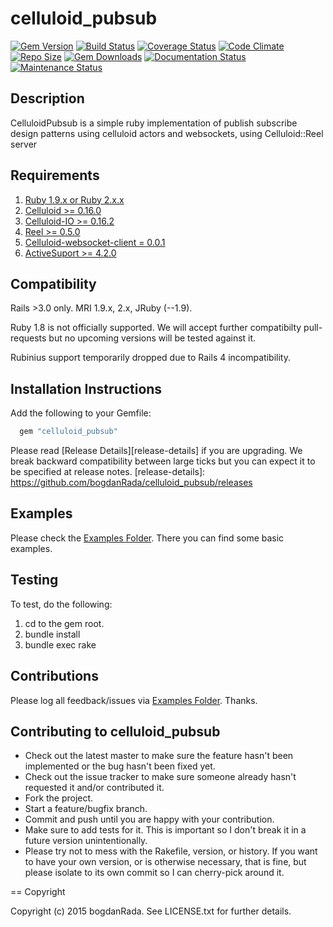celluloid_pubsub
==================


[![Gem Version](https://badge.fury.io/rb/celluloid_pubsub.svg)](http://badge.fury.io/rb/celluloid_pubsub)
[![Build Status](https://travis-ci.org/bogdanRada/celluloid_pubsub.png?branch=master,develop)](https://travis-ci.org/bogdanRada/celluloid_pubsub)
[![Coverage Status](https://coveralls.io/repos/bogdanRada/celluloid_pubsub/badge.svg?branch=master)](https://coveralls.io/r/bogdanRada/celluloid_pubsub?branch=master)
[![Code Climate](https://codeclimate.com/github/bogdanRada/celluloid_pubsub/badges/gpa.svg)](https://codeclimate.com/github/bogdanRada/celluloid_pubsub)
[![Repo Size](https://reposs.herokuapp.com/?path=bogdanRada/celluloid_pubsub)](https://github.com/bogdanRada/celluloid_pubsub)
[![Gem Downloads](https://ruby-gem-downloads-badge.herokuapp.com/celluloid_pubsub?type=total&style=dynamic)](https://github.com/bogdanRada/celluloid_pubsub)
[![Documentation Status](https://inch-ci.org/github/bogdanRada/celluloid_pubsub.svg?branch=master)](https://inch-ci.org/github/bogdanRada/celluloid_pubsubb)
[![Maintenance Status](http://stillmaintained.com/bogdanRada/celluloid_pubsub.png)](https://github.com/bogdanRada/celluloid_pubsub)

Description
--------
CelluloidPubsub is a simple ruby implementation of publish subscribe design patterns using celluloid actors and websockets, using Celluloid::Reel server

Requirements
--------
1.  [Ruby 1.9.x or Ruby 2.x.x][ruby]
3. [Celluloid >= 0.16.0][celluloid]
3. [Celluloid-IO >= 0.16.2][celluloid-io]
4. [Reel >= 0.5.0][reel]
5. [Celluloid-websocket-client = 0.0.1][celluloid-websocket-client]
6. [ActiveSuport >= 4.2.0][activesupport]

[ruby]: http://www.ruby-lang.org
[celluloid]: https://github.com/celluloid/celluloid
[celluloid-io]: https://github.com/celluloid/celluloid-io
[reel]: https://github.com/celluloid/reel
[celluloid-websocket-client]: [https://github.com/jeremyd/celluloid-websocket-client
[activesupport]:https://rubygems.org/gems/activesupport

Compatibility
--------

Rails >3.0 only. MRI 1.9.x, 2.x, JRuby (--1.9).

Ruby 1.8 is not officially supported. We will accept further compatibilty pull-requests but no upcoming versions will be tested against it.

Rubinius support temporarily dropped due to Rails 4 incompatibility.

Installation Instructions
--------

Add the following to your Gemfile:
  
```ruby
  gem "celluloid_pubsub"
```
Please read  [Release Details][release-details] if you are upgrading. We break backward compatibility between large ticks but you can expect it to be specified at release notes.
[release-details]: https://github.com/bogdanRada/celluloid_pubsub/releases

Examples
--------
Please check  the   [Examples Folder][examples]. There you can find some basic examples.

[examples]: https://github.com/bogdanRada/celluloid_pubsub/tree/master/examples
  
 Testing
--------

To test, do the following:

1. cd to the gem root.
2. bundle install
3. bundle exec rake

Contributions
--------

Please log all feedback/issues via [Examples Folder][issues].  Thanks.

[issues]: http://github.com/bogdanRada/celluloid_pubsub/issues

Contributing to celluloid_pubsub
--------

* Check out the latest master to make sure the feature hasn't been implemented or the bug hasn't been fixed yet.
* Check out the issue tracker to make sure someone already hasn't requested it and/or contributed it.
* Fork the project.
* Start a feature/bugfix branch.
* Commit and push until you are happy with your contribution.
* Make sure to add tests for it. This is important so I don't break it in a future version unintentionally.
* Please try not to mess with the Rakefile, version, or history. If you want to have your own version, or is otherwise necessary, that is fine, but please isolate to its own commit so I can cherry-pick around it.

== Copyright

Copyright (c) 2015 bogdanRada. See LICENSE.txt for
further details.
